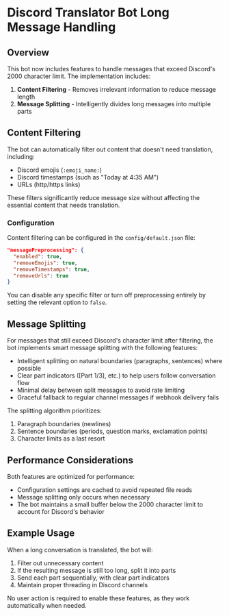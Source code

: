 # Discord Translator Bot Long Message Handling

## Overview

This bot now includes features to handle messages that exceed Discord's 2000 character limit. The implementation includes:

1. **Content Filtering** - Removes irrelevant information to reduce message length
2. **Message Splitting** - Intelligently divides long messages into multiple parts

## Content Filtering

The bot can automatically filter out content that doesn't need translation, including:

- Discord emojis (`:emoji_name:`)
- Discord timestamps (such as "Today at 4:35 AM")
- URLs (http/https links)

These filters significantly reduce message size without affecting the essential content that needs translation.

### Configuration

Content filtering can be configured in the `config/default.json` file:

```json
"messagePreprocessing": {
  "enabled": true,
  "removeEmojis": true,
  "removeTimestamps": true,
  "removeUrls": true
}
```

You can disable any specific filter or turn off preprocessing entirely by setting the relevant option to `false`.

## Message Splitting

For messages that still exceed Discord's character limit after filtering, the bot implements smart message splitting with the following features:

- Intelligent splitting on natural boundaries (paragraphs, sentences) where possible
- Clear part indicators ([Part 1/3], etc.) to help users follow conversation flow
- Minimal delay between split messages to avoid rate limiting
- Graceful fallback to regular channel messages if webhook delivery fails

The splitting algorithm prioritizes:

1. Paragraph boundaries (newlines)
2. Sentence boundaries (periods, question marks, exclamation points)
3. Character limits as a last resort

## Performance Considerations

Both features are optimized for performance:
- Configuration settings are cached to avoid repeated file reads
- Message splitting only occurs when necessary
- The bot maintains a small buffer below the 2000 character limit to account for Discord's behavior

## Example Usage

When a long conversation is translated, the bot will:

1. Filter out unnecessary content
2. If the resulting message is still too long, split it into parts
3. Send each part sequentially, with clear part indicators
4. Maintain proper threading in Discord channels

No user action is required to enable these features, as they work automatically when needed.
